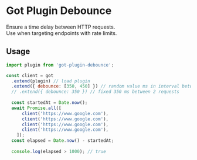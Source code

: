 # Got Plugin Debounce

Ensure a time delay between HTTP requests.  
Use when targeting endpoints with rate limits.

## Usage

```js
import plugin from 'got-plugin-debounce';

const client = got
  .extend(plugin) // load plugin
  .extend({ debounce: [350, 450] }) // random value ms in interval between 2 requests
  // .extend({ debounce: 350 }) // fixed 350 ms between 2 requests
  
  const startedAt = Date.now();
  await Promise.all([
      client('https://www.google.com'),
      client('https://www.google.com'),
      client('https://www.google.com'),
      client('https://www.google.com'),
    ]);
  const elapsed = Date.now() - startedAt;
  
  console.log(elapsed > 1000); // true
```
